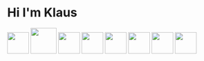 # Hi I'm Klaus 


<img height=50 src="https://cdn.jsdelivr.net/gh/devicons/devicon@latest/icons/react/react-original-wordmark.svg" />
<img height=60 src="https://cdn.jsdelivr.net/gh/devicons/devicon@latest/icons/unity/unity-original-wordmark.svg" />
<img height=50 src="https://cdn.jsdelivr.net/gh/devicons/devicon@latest/icons/css3/css3-original-wordmark.svg" />
<img height=50 src="https://cdn.jsdelivr.net/gh/devicons/devicon@latest/icons/python/python-original-wordmark.svg" />
<img height=50 src="https://cdn.jsdelivr.net/gh/devicons/devicon@latest/icons/html5/html5-original-wordmark.svg" />
<img height=50 src="https://cdn.jsdelivr.net/gh/devicons/devicon@latest/icons/javascript/javascript-original.svg" />
<img height=50 src="https://cdn.jsdelivr.net/gh/devicons/devicon@latest/icons/nodejs/nodejs-original-wordmark.svg" />
<img height=50 src="https://cdn.jsdelivr.net/gh/devicons/devicon@latest/icons/csharp/csharp-original.svg" />
          
          
          
